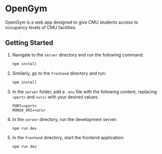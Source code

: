 # OpenGym

OpenGym is a web app designed to give CMU students access to occupancy levels of CMU facilities.

## Getting Started

1. Navigate to the `server` directory and run the following command:

    ```bash
    npm install
    ```

2. Similarly, go to the `frontend` directory and run:

    ```bash
    npm install
    ```

3. In the `server` folder, add a `.env` file with the following content, replacing `<port>` and `<uri>` with your desired values:

    ```env
    PORT=<port>
    MONGO_URI=<uri>
    ```

4. In the `server` directory, run the development server:

    ```bash
    npm run dev
    ```

5. In the `frontend` directory, start the frontend application:

    ```bash
    npm run dev
    ```